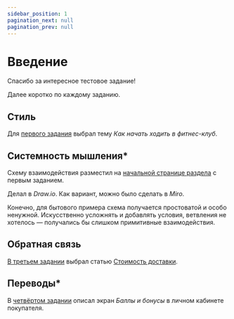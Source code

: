 ```yaml
---
sidebar_position: 1
pagination_next: null
pagination_prev: null
---
```


# Введение
Спасибо за интересное тестовое задание!

Далее коротко по каждому заданию.


## Стиль
Для [первого задания](/docs/Как%20начать%20ходить%20в%20фитнес%20клуб/) выбрал тему *Как начать ходить в фитнес-клуб*.

## Системность мышления*
Схему взаимодействия разместил на [начальной странице раздела](/my-website/docs/Как%20начать%20ходить%20в%20фитнес%20клуб/) с первым заданием.

Делал в *Draw.io*. Как вариант, можно было сделать в *Miro*.


Конечно, для бытового примера схема получается простоватой и особо ненужной. Искусственно усложнять и добавлять условия, ветвления не хотелось — получались бы слишком примитивные взаимодействия.

## Обратная связь
[В третьем задании](/docs/Комментарии%20к%20статье%20Стоимость%20доставки/) выбрал статью [Стоимость доставки](https://docs.ozon.ru/common/dostavka/stoimost-dostavki).

## Переводы*
В [четвёртом задании](/docs/Screen%20description/) описал экран *Баллы и бонусы* в личном кабинете покупателя.


